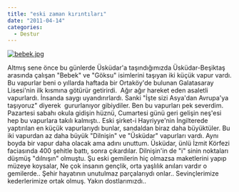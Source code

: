 ```yaml
---
title: "eski zaman kırıntıları"
date: "2011-04-14"
categories: 
  - Destur
---
```


[![bebek.jpg](/uploads/2011/04/bebek.jpg)](/uploads/2011/04/bebek.jpg "bebek.jpg")

Altmış sene önce bu günlerde Üsküdar'a taşındığımızda Üsküdar-Beşiktaş arasında çalışan "Bebek" ve "Göksu" isimlerini taşıyan iki küçük vapur vardı. Bu vapurlar beni o yıllarda haftada bir Ortaköy'de bulunan Galatasaray Lisesi'nin ilk kısmına götürür getirirdi.  Ağır ağır hareket eden asaletli vapurlardı. İnsanda saygı uyandırırlardı. Sanki "İşte sizi Asya'dan Avrupa'ya taşıyoruz" diyerek  gururlanıyor gibiydiler. Ben bu vapurları pek severdim. Pazartesi sabahı okula gidişin hüznü, Cumartesi günü geri gelişin neş'esi hep bu vapurlara takılı kalmıştı.. Eski şirket-i Hayriyye'nin İngilterede yaptırılan en küçük vapurlarıydı bunlar, sandaldan biraz daha büyüktüler. Bu iki vapurdan az daha büyük "Dilnişin" ve "Üsküdar" vapurları vardı. Aynı boyda bir vapur daha olacak ama adını unuttum. Üsküdar, ünlü İzmit Körfezi faciasında 400 şehitle battı, sonra çıkardılar. Dilnişin'in de "i" sinin noktaları düşmüş "dılnışın" olmuştu. Şu eski gemilerin hiç olmazsa maketlerini yapıp müzeye koysalar, Ne çok insanın gençlik, orta yaşlılık anıları vardır o gemilerde.. Şehir hayatının unutulmaz parçalarıydı onlar.. Sevinçlerimize kederlerimize ortak olmuş. Yakın dostlarımızdı..
